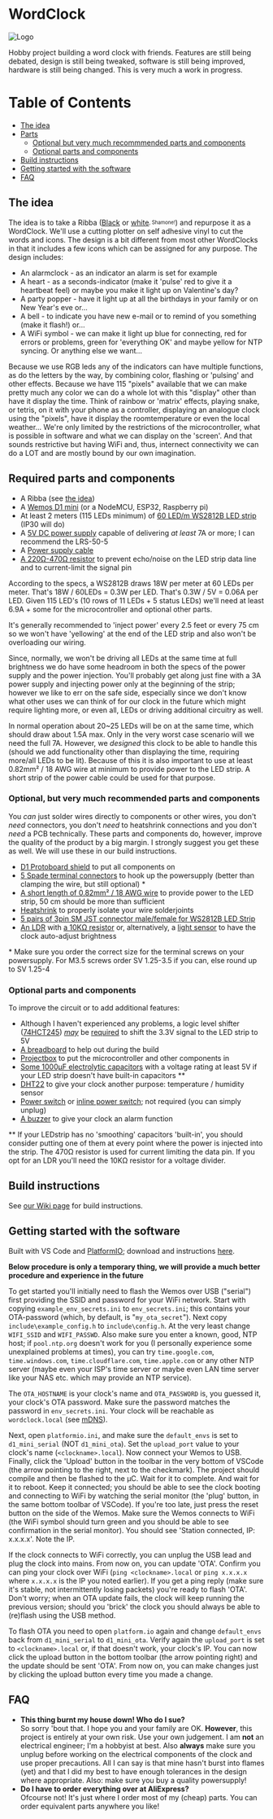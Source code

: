 # WordClock
![Logo](design/logo/logo.gif)

Hobby project building a word clock with friends. Features are still being debated, design is still being tweaked, software is still being improved, hardware is still being changed. This is very much a work in progress.

# Table of Contents
* [The idea](#the-idea)
* [Parts](#required-parts-and-components)
  - [Optional but very much recommmended parts and components](#optional-but-very-much-recommended-parts-and-components)
  - [Optional parts and components](#optional-parts-and-components)
* [Build instructions](#build-instructions)
* [Getting started with the software](#getting-started-with-the-software)
* [FAQ](#faq)

## The idea

The idea is to take a Ribba ([Black](https://www.ikea.com/nl/nl/p/ribba-fotolijst-zwart-40378401/) or [white](https://www.ikea.com/nl/nl/p/ribba-fotolijst-wit-00378403/)<sub><sup>, Shamone!</sup></sub>) and repurpose it as a WordClock. We'll use a cutting plotter on self adhesive vinyl to cut the words and icons. The design is a bit different from most other WordClocks in that it includes a few icons which can be assigned for any purpose. The design includes:

- An alarmclock - as an indicator an alarm is set for example
- A heart - as a seconds-indicator (make it 'pulse' red to give it a heartbeat feel) or maybe you make it light up on Valentine's day?
- A party popper - have it light up at all the birthdays in your family or on New Year's eve or...
- A bell - to indicate you have new e-mail or to remind of you something (make it flash!) or...
- A WiFi symbol - we can make it light up blue for connecting, red for errors or problems, green for 'everything OK' and maybe yellow for NTP syncing. Or anything else we want...

Because we use RGB leds any of the indicators can have multiple functions, as do the letters by the way, by combining color, flashing or 'pulsing' and other effects. Because we have 115 "pixels" available that we can make pretty much any color we can do a whole lot with this "display" other than have it display the time. Think of rainbow or 'matrix' effects, playing snake, or tetris, on it with your phone as a controller, displaying an analogue clock using the "pixels", have it display the roomtemperature or even the local weather... We're only limited by the restrictions of the microcontroller, what is possible in software and what we can display on the 'screen'. And that sounds restrictive but having WiFi and, thus, internect connectivity we can do a LOT and are mostly bound by our own imagination.

## Required parts and components

- A Ribba (see [the idea](#the-idea))
- A [Wemos D1 mini](https://www.aliexpress.com/item/32651747570.html) (or a NodeMCU, ESP32, Raspberry pi)
- At least 2 meters (115 LEDs minimum) of [60 LED/m WS2812B LED strip](https://www.aliexpress.com/item/2036819167.html) (IP30 will do)
- A [5V DC power supply](https://www.aliexpress.com/item/4000364274787.html) capable of delivering _at least_ 7A or more; I can recommend the LRS-50-5
- A [Power supply cable](https://www.aliexpress.com/item/4000390134327.html)
- [A 220Ω-470Ω resistor](https://www.aliexpress.com/item/32847047012.html) to prevent echo/noise on the LED strip data line and to current-limit the signal pin

According to the specs, a WS2812B draws 18W per meter at 60 LEDs per meter. That's 18W / 60LEDs = 0.3W per LED. That's 0.3W / 5V = 0.06A per LED. Given 115 LED's (10 rows of 11 LEDs + 5 status LEDs) we'll need at least 6.9A + some for the microcontroller and optional other parts.

It's generally recommended to 'inject power' every 2.5 feet or every 75 cm so we won't have 'yellowing' at the end of the LED strip and also won't be overloading our wiring.

Since, normally, we won't be driving all LEDs at the same time at full brightness we do have some headroom in both the specs of the power supply and the power injection. You'll probably get along just fine with a 3A power supply and injecting power only at the beginning of the strip; however we like to err on the safe side, especially since we don't know what other uses we can think of for our clock in the future which might require lighting more, or even all, LEDs or driving additional circuitry as well.

In normal operation about 20~25 LEDs will be on at the same time, which should draw about 1.5A max. Only in the very worst case scenario will we need the full 7A. However, we _designed_ this clock to be able to handle this (should we add functionality other than displaying the time, requiring more/all LEDs to be lit). Because of this it is also important to use at least 0.82mm² / 18 AWG wire at minimum to provide power to the LED strip. A short strip of the power cable could be used for that purpose.

### Optional, but very much recommended parts and components

You _can_ just solder wires directly to components or other wires, you don't _need_ connectors, you don't _need_ to heatshrink connections and you don't _need_ a PCB technically. These parts and components do, however, improve the quality of the product by a big margin. I strongly suggest you get these as well. We will use these in our build instructions.

- [D1 Protoboard shield](https://www.aliexpress.com/item/32790791836.html) to put all components on
- [5 Spade terminal connectors](https://www.aliexpress.com/item/32985520928.html) to hook up the powersupply (better than clamping the wire, but still optional) *
- [A short length of 0.82mm² / 18 AWG wire](https://www.aliexpress.com/item/4000037800462.html) to provide power to the LED strip, 50 cm should be more than sufficient
- [Heatshrink](https://www.aliexpress.com/item/32788409697.html) to properly isolate your wire solderjoints
- [5 pairs of 3pin SM JST connector male/female for WS2812B LED Strip](https://www.aliexpress.com/item/1718558728.html)
- [An LDR](https://www.aliexpress.com/item/32760631393.html) with [a 10KΩ resistor](https://www.aliexpress.com/item/32847047012.html) or, alternatively, a [light sensor](https://www.aliexpress.com/item/32550638947.html) to have the clock auto-adjust brightness

\* Make sure you order the correct size for the terminal screws on your powersupply. For M3.5 screws order SV 1.25-3.5 if you can, else round up to SV 1.25-4

### Optional parts and components

To improve the circuit or to add additional features:

- Although I haven't experienced any problems, a logic level shifter ([74HCT245](https://www.aliexpress.com/item/32859131651.html)) [_may_](https://happyinmotion.com/?p=1247) be [required](https://forums.adafruit.com/viewtopic.php?f=47&t=47420&sid=6f6ece936d65e8158713022c7ed27734#p238463) to shift the 3.3V signal to the LED strip to 5V
- [A breadboard](https://www.aliexpress.com/item/32256273855.html) to help out during the build
- [Projectbox](https://www.aliexpress.com/item/32889586884.html) to put the microcontroller and other components in
- [Some 1000μF electrolytic capacitors](https://www.aliexpress.com/item/32909080992.html) with a voltage rating at least 5V if your LED strip doesn't have built-in capacitors **
- [DHT22](https://www.aliexpress.com/item/32802908424.html) to give your clock another purpose: temperature / humidity sensor
- [Power switch](https://www.aliexpress.com/item/32832214619.html) or [inline power switch](https://www.aliexpress.com/item/32907410798.html); not required (you can simply unplug)
- [A buzzer](https://www.aliexpress.com/item/32849730395.html) to give your clock an alarm function

** If your LEDstrip has no 'smoothing' capacitors 'built-in', you should consider putting one of them at every point where the power is injected into the strip. The 470Ω resistor is used for current limiting the data pin. If you opt for an LDR you'll need the 10KΩ resistor for a voltage divider.

## Build instructions

See [our Wiki page](https://github.com/RobThree/WordClock/wiki/Build-instructions) for build instructions.

## Getting started with the software

Built with VS Code and [PlatformIO](https://platformio.org/); download and instructions [here](https://platformio.org/install/ide?install=vscode).

**Below procedure is only a temporary thing, we will provide a much better procedure and experience in the future**

To get started you'll initially need to flash the Wemos over USB ("serial") first providing the SSID and password for your WiFi network. Start with copying `example_env_secrets.ini` to `env_secrets.ini`; this contains your OTA-password (which, by default, is "`my_ota_secret`"). Next copy `include\example_config.h` to `include\config.h`. At the very least change `WIFI_SSID` and `WIFI_PASSWD`. Also make sure you enter a known, good, NTP host; if `pool.ntp.org` doesn't work for you (I personally experience some unexplained problems at times), you can try `time.google.com`, `time.windows.com`, `time.cloudflare.com`, `time.apple.com` or any other NTP server (maybe even your ISP's time server or maybe even LAN time server like your NAS etc. which may provide an NTP service).

The `OTA_HOSTNAME` is your clock's name and `OTA_PASSWORD` is, you guessed it, your clock's OTA password. Make sure the password matches the password in `env_secrets.ini`. Your clock will be reachable as `wordclock.local` (see [mDNS](https://en.wikipedia.org/wiki/.local#mDNS_implementations)).

Next, open `platformio.ini`, and make sure the `default_envs` is set to `d1_mini_serial` (NOT `d1_mini_ota`). Set the `upload_port` value to your clock's name (`<clockname>.local`). Now connect your Wemos to USB. Finally, click the 'Upload' button in the toolbar in the very bottom of VSCode (the arrow pointing to the right, next to the checkmark). The project should compile and then be flashed to the μC. Wait for it to complete. And wait for it to reboot. Keep it connected; you should be able to see the clock booting and connecting to WiFi by watching the serial monitor (the 'plug' button, in the same bottom toolbar of VSCode). If you're too late, just press the reset button on the side of the Wemos. Make sure the Wemos connects to WiFi (the WiFi symbol should turn green and you should be able to see confirmation in the serial monitor). You should see 'Station connected, IP: x.x.x.x'. Note the IP.

If the clock connects to WiFi correctly, you can unplug the USB lead and plug the clock into mains. From now on, you can update 'OTA'. Confirm you can ping your clock over WiFi (`ping <clockname>.local` or `ping x.x.x.x` where `x.x.x.x` is the IP you noted earlier). If you get a ping reply (make sure it's stable, not intermittently losing packets) you're ready to flash 'OTA'. Don't worry; when an OTA update fails, the clock will keep running the previous version; should you 'brick' the clock you should always be able to (re)flash using the USB method.

To flash OTA you need to open `platform.io` again and change `default_envs` back from `d1_mini_serial` to `d1_mini_ota`. Verify again the `upload_port` is set to `<clockname>.local` or, if that doesn't work, your clock's IP. You can now click the upload button in the bottom toolbar (the arrow pointing right) and the update should be sent 'OTA'. From now on, you can make changes just by clicking the upload button every time you made a change.

## FAQ

* **This thing burnt my house down! Who do I sue?**<br>
So sorry 'bout that. I hope you and your family are OK. **However**, this project is entirely at your own risk. Use your own judgement. I am **not** an electrical engineer; I'm a hobbyist at best. Also **always** make sure you unplug before working on the electrical components of the clock and use proper precautions. All I can say is that mine hasn't burst into flames (yet) and that I did my best to have enough tolerances in the design where appropriate. Also: make sure you buy a quality powersupply!
* **Do I have to order everything over at AliExpress?**<br>
Ofcourse not! It's just where I order most of my (cheap) parts. You can order equivalent parts anywhere you like!
